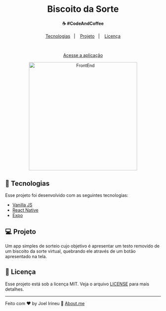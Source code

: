 <h1 align="center" class='title'>
  Biscoito da Sorte
</h1>

<h4 align="center">
  ☕ #CodeAndCoffee
</h4>

<p align="center">
  <a href="#rocket-tecnologias">Tecnologias</a>&nbsp;&nbsp;&nbsp;|&nbsp;&nbsp;&nbsp;
  <a href="#-projeto">Projeto</a>&nbsp;&nbsp;&nbsp;|&nbsp;&nbsp;&nbsp;
  <a href="#memo-licença">Licença</a>
</p>

<br>

<p align="center"><a href="https://joel-irineu.github.io">Acesse a aplicação<a></p>

<p align="center">
  <img alt="FrontEnd" src="https://user-images.githubusercontent.com/33061906/85928991-86ce8a80-b887-11ea-9abb-6244a05c4cdc.gif" width="350px">
</p>

## :rocket: Tecnologias

Esse projeto foi desenvolvido com as seguintes tecnologias:

- [Vanilla JS](https://www.w3schools.com/js/)
- [React Native](https://reactnative.dev/)
- [Expo](https://expo.io/)
<!-- - [HTML 5](https://www.w3schools.com/html/) -->
<!-- - [CSS 3](https://www.w3schools.com/css/) -->
<!-- - [AXIOS](https://github.com/axios/axios) -->

## 💻 Projeto

Um app simples de sorteio cujo objetivo é apresentar um testo removido de um biscoito da sorte virtual, quebrando ele através de um botão apresentado na tela.

## :memo: Licença

Esse projeto está sob a licença MIT. Veja o arquivo [LICENSE](LICENSE.md) para mais detalhes.

---

Feito com ♥ by Joel Irineu :wave: [About.me](https://about.me/joel.irineu/getstarted)